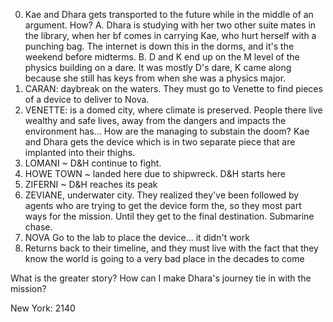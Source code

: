 0. Kae and Dhara gets transported to the future while in the middle of an argument. How?
  A. Dhara is studying with her two other suite mates in the library, when her bf comes in carrying Kae, who hurt herself with a punching bag. The internet is down this in the dorms, and it's the weekend before midterms.
  B. D and K end up on the M level of the physics building on a dare. It was mostly D's dare, K came along because she still has keys from when she was a physics major.
1. CARAN: daybreak on the waters. They must go to Venette to find pieces of a device to deliver to Nova.
2. VENETTE: is a domed city, where climate is preserved. People there live wealthy and safe lives, away from the dangers and impacts the environment has... How are the managing to substain the doom? Kae and Dhara gets the device which is in two separate piece that are implanted into their thighs.
3. LOMANI ~ D&H continue to fight.
4. HOWE TOWN ~ landed here due to shipwreck. D&H starts here
5. ZIFERNI ~ D&H reaches its peak
6. ZEVIANE, underwater city. They realized they've been followed by agents who are trying to get the device form the, so they most part ways for the mission. Until they get to the final destination. Submarine chase.
7. NOVA Go to the lab to place the device... it didn't work
8. Returns back to their timeline, and they must live with the fact that they know the world is going to a very bad place in the decades to come

What is the greater story?
How can I make Dhara's journey tie in with the mission?

New York: 2140
